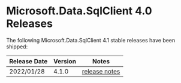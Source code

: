 # Microsoft.Data.SqlClient 4.0 Releases

The following Microsoft.Data.SqlClient 4.1 stable releases have been shipped:

| Release Date | Version | Notes |
| :-- | :-- | :--: |
| 2022/01/28 | 4.1.0 | [release notes](4.1.0.md) |